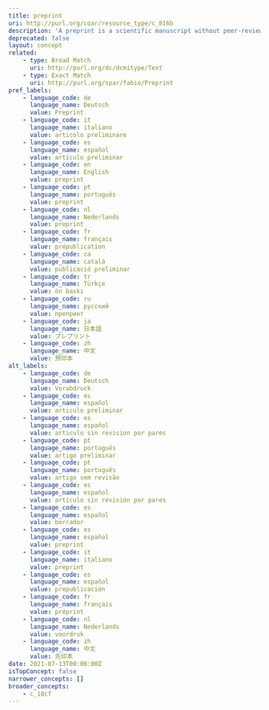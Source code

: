 ```yaml
---
title: preprint
uri: http://purl.org/coar/resource_type/c_816b
description: 'A preprint is a scientific manuscript without peer-review and has not yet been accepted by a journal, typicaly submitted to a public server/ repository by the author. [Source: Adapted from https://asapbio.org/preprint-info/preprint-faq#qaef-637]'
deprecated: false
layout: concept
related:
    - type: Broad Match
      uri: http://purl.org/dc/dcmitype/Text
    - type: Exact Match
      uri: http://purl.org/spar/fabio/Preprint
pref_labels:
    - language_code: de
      language_name: Deutsch
      value: Preprint
    - language_code: it
      language_name: italiano
      value: articolo preliminare
    - language_code: es
      language_name: español
      value: artículo preliminar
    - language_code: en
      language_name: English
      value: preprint
    - language_code: pt
      language_name: português
      value: preprint
    - language_code: nl
      language_name: Nederlands
      value: preprint
    - language_code: fr
      language_name: français
      value: prépublication
    - language_code: ca
      language_name: català
      value: publicació preliminar
    - language_code: tr
      language_name: Türkçe
      value: ön baskı
    - language_code: ru
      language_name: русский
      value: препринт
    - language_code: ja
      language_name: 日本語
      value: プレプリント
    - language_code: zh
      language_name: 中文
      value: 预印本
alt_labels:
    - language_code: de
      language_name: Deutsch
      value: Vorabdruck
    - language_code: es
      language_name: español
      value: articulo preliminar
    - language_code: es
      language_name: español
      value: articulo sin revision por pares
    - language_code: pt
      language_name: português
      value: artigo preliminar
    - language_code: pt
      language_name: português
      value: artigo sem revisão
    - language_code: es
      language_name: español
      value: artículo sin revisión por pares
    - language_code: es
      language_name: español
      value: borrador
    - language_code: es
      language_name: español
      value: preprint
    - language_code: it
      language_name: italiano
      value: preprint
    - language_code: es
      language_name: español
      value: prepublicación
    - language_code: fr
      language_name: français
      value: préprint
    - language_code: nl
      language_name: Nederlands
      value: voordruk
    - language_code: zh
      language_name: 中文
      value: 先印本
date: 2021-07-13T00:00:00Z
isTopConcept: false
narrower_concepts: []
broader_concepts:
    - c_18cf
---
```


